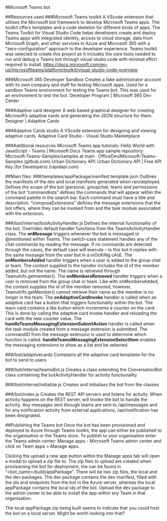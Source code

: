 #Microsoft Teams bot

##Resources used
###Microsoft Teams toolkit
A VScode extension that utilises the Microsoft bot framework to develop Microsoft Teams apps. The toolkit offers templates and a code skeleton for different kinds of apps.
The Teams Toolkit for Visual Studio Code helps developers create and deploy Teams apps with integrated identity, access to cloud storage, data from Microsoft Graph, and other services in Azure and Microsoft 365 with a “zero-configuration” approach to the developer experience.
Teams toolkit was selected to create this project as it includes the core tools needed to run and debug a Teams bot through visual studio code with minimal effort required to install.
https://docs.microsoft.com/en-us/microsoftteams/platform/toolkit/visual-studio-code-overview

###Microsoft 365 Developer Sandbox
Creates a fake administrator account with its own company and staff for testing Microsoft apps. Used for a sandbox Teams environment for testing the Teams bot.
This was used for an environment to test the bot.
Developer Program | Microsoft 365 Dev Center

###Adaptive card designer
A web based graphical designer for creating Microsoft’s adaptive cards and generating the JSON structure for them. 
Designer | Adaptive Cards

###Adaptive Cards studio
A VScode extension for designing and viewing adaptive cards. 
Adaptive Card Studio - Visual Studio Marketplace

###Additional resources
Microsoft Teams app tutorials: Hello World with JavaScript - Teams | Microsoft Docs
Teams app sample repository: Microsoft-Teams-Samples/samples at main · OfficeDev/Microsoft-Teams-Samples (github.com)
Urban Dictionary API: Urban Dictionary API | Free API Key (for Developers) (rapidapi.com)

##Main files:
###/templates/appPackage/manifest.template.json 
Outlines the manifests of the dev and local manifests generated when ran/deployed. Defines the scope of the bot (personal, groupchat, team) and permissions of the bot
“commandlists” defines the commands that will appear within the command palette in the search bar. Each command must have a title and description.
“composeExtensions” defines the message extensions that the bot offers, where they can be invoked from and the task module associated with the extension.

###/bot/internal/botActivityHandler.js
Defines the internal functionality of the bot. Overrides default handler functions from the TeamsActivityHandler class.
The **onMessage** triggers whenever the bot is messaged or @mentioned within Teams. The switch-case statement handles any of the chat commands by reading the message. If no commands are detected through the cases, the default case will execute – in this bot it replies with the same message from the user but in a mOcKiNg cAsE.
The **onMembersAdded** handler triggers when a user is added to the group chat or team. The context supplied to the handler includes the id of the member added, but not the name. The name is retrieved through TeamsInfo.getmember().
The **onMembersRemoved** handler triggers when a user is removed from the group chat or team. Like with onMembersAdded, the context supplies the id of the member removed, however, TeamsInfo.getMember() cannot retrieve their name as the member is no longer in the team.
The **onAdaptiveCardInvoke** handler is called when an adaptive card has a button that triggers functionality within the bot. The learn card contains a like button which increments a counter on the card. This is done by calling the adaptive card invoke handler and reloading the card with the new counter value.
The **handleTeamsMessagingExtensionSubmitAction** handler is called when the task module created from a message extension is submitted. The commandID from the message extension is used to determine which function is called.
**handleTeamsMessagingExtensionSelectItem** enables the messaging extensions to show as a list and be selected.

###/bot/adaptivecards
Contatains all the adaptive card templates for the bot to send to users 

###/bot/internal/teamsBot.js
Creates a class extending the ConversationBot class containinig the botActivityHandler for activity functionality.

###/bot/internal/initialize.js
Creates and initialises the bot from the classes

###/bot/index.js
Creates the REST API servers and listens for activity. When activity happens on the REST server, will invoke the bot to handle the activity. Any messages sent through teams are sent to /api/messages and for any notification activity from external applications, /api/notification has been designated.

##Publishing the Teams bot
Once the bot has been provisioned and deployed to Azure through Teams toolkit, the app can either be published to the organisation or the Teams store. To publish to your organisation enter the Teams admin center: Manage apps - Microsoft Teams admin center and click on Team apps > Manage apps. 
 
Clicking the upload a new app button within the Manage apps tab will open a modal to upload a zip file to. 
The zip files to upload are created when provisioning the bot for deployment, the can be found in “<bot_name>/build/appPackage”. There will be two zip files, the local and the dev packages. The dev package contains the dev manifest, filled with the ids and endpoints from the bot in the Azure server, whereas the local appPackage contains the local ids of the bot.
Upload the dev package to the admin center to be able to install the app within any Team in that organisation.

The local appPackage zip being built seems to indicate that you could host the bot on a local server. Might be worth looking into that?
